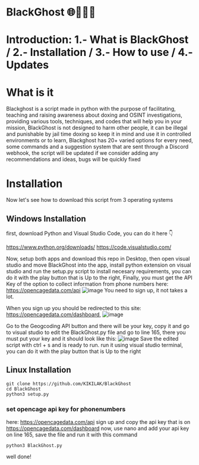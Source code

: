 # BlackGhost 🌐👻🕵️‍♂️
# Introduction: 1.- What is BlackGhost / 2.- Installation / 3.- How to use / 4.- Updates

# What is it
Blackghost is a script made in python with the purpose of facilitating, teaching and raising awareness about doxing and OSINT investigations, providing various tools, techniques, and codes that will help you in your mission, BlackGhost is not designed to harm other people, it can be illegal and punishable by jail time doxing so keep it in mind and use it in controlled environments or to learn, Blackghost has 20+ varied options for every need, some commands and a suggestion system that are sent through a Discord webhook, the script will be updated if we consider adding any recommendations and ideas, bugs will be quickly fixed

# Installation 

Now let's see how to download this script from 3 operating systems

## Windows Installation
first, download Python and Visual Studio Code, you can do it here 👇

https://www.python.org/downloads/ https://code.visualstudio.com/

Now, setup both apps and download this repo in Desktop, then open visual studio and move BlackGhost into the app, install python extension on visual studio and run the setup.py script to install necesary requirements, you can do it with the play button that is Up to the right, Finally, you must get the API Key of the option to collect information from phone numbers here: https://opencagedata.com/api
![image](https://github.com/user-attachments/assets/538c1e67-a4dc-4ae4-8371-69fabae6ce54)
You need to sign up, it not takes a lot.

When you sign up you should be redirected to this site: https://opencagedata.com/dashboard, 
![image](https://github.com/user-attachments/assets/189a331d-3aae-47b9-8df4-6947e8c74132)

Go to the Geogcoding API button and there will be your key, copy it and go to visual studio to edit the BlackGhost.py file and go to line 165, there you must put your key and it should look like this: ![image](https://github.com/user-attachments/assets/65c49cde-4fc5-451c-82fe-1fcd18d95710)
Save the edited script with ctrl + s and is ready to run.
run it using visual studio terminal, you can do it with the play button that is Up to the right

## Linux Installation

    git clone https://github.com/KIKILAK/BlackGhost
    cd BlackGhost
    python3 setup.py

### set opencage api key for phonenumbers
here: https://opencagedata.com/api
sign up and copy the api key that is on https://opencagedata.com/dashboard
now, use nano and add your api key on line 165, save the file and run it with this command

    python3 BlackGhost.py
well done!
    
